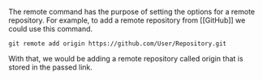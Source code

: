 The remote command has the purpose of setting the options for a remote repository.
For example, to add a remote repository from [[GitHub]] we could use this command.
```git
git remote add origin https://github.com/User/Repository.git
```
With that, we would be adding a remote repository called origin that is stored in the passed link. 